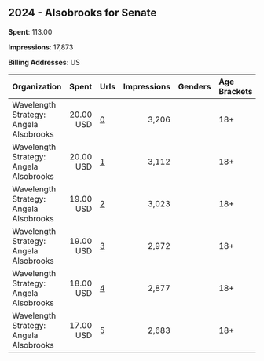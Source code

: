 ## 2024 - Alsobrooks for Senate 
**Spent**: 113.00

**Impressions**: 17,873

**Billing Addresses**: US

|Organization|Spent|Urls|Impressions|Genders|Age Brackets|Country Codes|
|:---|---:|:---|---:|:---|:---|:---|
|Wavelength Strategy: Angela Alsobrooks|20.00 USD|[0](https://www.snap.com/political-ads/asset/114365acf214a6ba65056bdd0aeb299b8c8525383f4f91f3937602c524015896?mediaType=mp4)|3,206||18+|united states|
|Wavelength Strategy: Angela Alsobrooks|20.00 USD|[1](https://www.snap.com/political-ads/asset/86e40fc41700e4c4184f05a0d2f64ba6d7c89be23f69d7688e9d06de34706896?mediaType=mp4)|3,112||18+|united states|
|Wavelength Strategy: Angela Alsobrooks|19.00 USD|[2](https://www.snap.com/political-ads/asset/20541ae80967c1869a7dfc2d95ef212d1a9f748a042301d2d6e2f91b89b2d6a9?mediaType=mp4)|3,023||18+|united states|
|Wavelength Strategy: Angela Alsobrooks|19.00 USD|[3](https://www.snap.com/political-ads/asset/eba7a18ccc0e7fc7631ea47fef9caa49f3543ba627b4cd97777182f61f0f9c95?mediaType=mp4)|2,972||18+|united states|
|Wavelength Strategy: Angela Alsobrooks|18.00 USD|[4](https://www.snap.com/political-ads/asset/f56e1961a4024625484fb5608495e7a0fe62204ff32170c75ae251b0029150bb?mediaType=jpeg)|2,877||18+|united states|
|Wavelength Strategy: Angela Alsobrooks|17.00 USD|[5](https://www.snap.com/political-ads/asset/e872a86589d37f99d5eeffc21d780f12bcde64a877594a13b086e1d439c5c2b5?mediaType=jpeg)|2,683||18+|united states|

